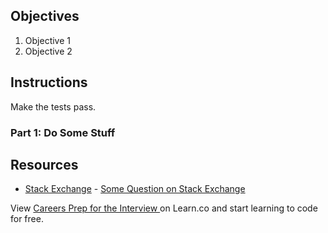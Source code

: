 ## Objectives

1. Objective 1
2. Objective 2

## Instructions

Make the tests pass.

### Part 1: Do Some Stuff

## Resources

* [Stack Exchange](http://www.stackexchange.com) - [Some Question on Stack Exchange](http://www.stackexchange.com/questions/123)

<p data-visibility='hidden'>View <a href='https://learn.co/lessons/careers-prep-for-the-interview'>Careers Prep for the Interview </a> on Learn.co and start learning to code for free.</p>
